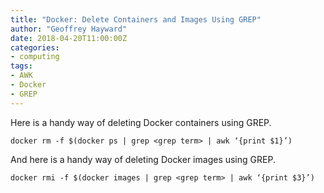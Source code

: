 ```yaml
---
title: "Docker: Delete Containers and Images Using GREP"
author: "Geoffrey Hayward"
date: 2018-04-20T11:00:00Z
categories:
- computing
tags:
- AWK
- Docker
- GREP
---
```

Here is a handy way of deleting Docker containers using GREP.

<!--more-->

```text
docker rm -f $(docker ps | grep <grep term> | awk ‘{print $1}’)
```

And here is a handy way of deleting Docker images using GREP.

```text
docker rmi -f $(docker images | grep <grep term> | awk ‘{print $3}’)
```

